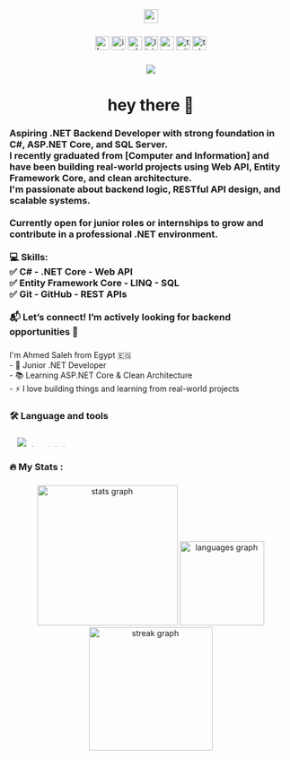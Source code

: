 <div align="center">
  <img height="25" src="https://media4.giphy.com/media/v1.Y2lkPTc5MGI3NjExY2llMHMwa3E0MjVlNDBsbXFsYzBtcGtxc2FrZnA1aWc1eGdmZDg4OCZlcD12MV9pbnRlcm5hbF9naWZfYnlfaWQmY3Q9Zw/zgduo4kWRRDVK/giphy.gif"  />
</div>

###

<div align="center">
  <img src="https://img.shields.io/static/v1?message=Facebook&logo=facebook&label=&color=1877F2&logoColor=white&labelColor=&style=for-the-badge" height="25" alt="facebook logo"  />
  <img src="https://img.shields.io/static/v1?message=Instagram&logo=instagram&label=&color=E4405F&logoColor=white&labelColor=&style=for-the-badge" height="25" alt="instagram logo"  />
  <img src="https://img.shields.io/static/v1?message=Whatsapp&logo=whatsapp&label=&color=25D366&logoColor=white&labelColor=&style=for-the-badge" height="25" alt="whatsapp logo"  />
  <img src="https://img.shields.io/static/v1?message=LinkedIn&logo=linkedin&label=&color=0077B5&logoColor=white&labelColor=&style=for-the-badge" height="25" alt="linkedin logo"  />
  <img src="https://img.shields.io/static/v1?message=Gmail&logo=gmail&label=&color=D14836&logoColor=white&labelColor=&style=for-the-badge" height="25" alt="gmail logo"  />
  <img src="https://img.shields.io/static/v1?message=Twitter&logo=twitter&label=&color=1DA1F2&logoColor=white&labelColor=&style=for-the-badge" height="25" alt="twitter logo"  />
  <img src="https://img.shields.io/static/v1?message=Telegram&logo=telegram&label=&color=2CA5E0&logoColor=white&labelColor=&style=for-the-badge" height="25" alt="telegram logo"  />
</div>

###

<div align="center">
  <img src="https://visitor-badge.laobi.icu/badge?page_id=ahmedsaleh374.ahmedsaleh374&"  />
</div>

###

<h1 align="center">hey there 👋</h1>

###

<h3 align="left">Aspiring .NET Backend Developer with strong foundation in C#, ASP.NET Core, and SQL Server. <br>I recently graduated from [Computer and Information] and have been building real-world projects using Web API, Entity Framework Core, and clean architecture. <br>I'm passionate about backend logic, RESTful API design, and scalable systems.<br><br>Currently open for junior roles or internships to grow and contribute in a professional .NET environment.<br><br>💻 Skills: <br>✅ C# - .NET Core - Web API <br>✅ Entity Framework Core - LINQ - SQL <br>✅ Git - GitHub - REST APIs<br><br>📬 Let’s connect! I’m actively looking for backend opportunities 🚀</h3>

###

<p align="left">I'm Ahmed Saleh from Egypt 🇪🇬  <br>- 🔭 Junior .NET Developer  <br>- 📚 Learning ASP.NET Core & Clean Architecture  <br>- ⚡ I love building things and learning from real-world projects</p>

###

<h3 align="left">🛠 Language and tools</h3>

###

<div align="left">
  <img src="https://cdn.jsdelivr.net/gh/devicons/devicon/icons/cplusplus/cplusplus-original.svg" height="4" alt="cplusplus logo"  />
  <img width="2" />
  <img src="https://img.shields.io/badge/C%23-239120?style=flat&logo=c-sharp&logoColor=white"  />
  <img width="2" />
  <img src="https://cdn.jsdelivr.net/gh/devicons/devicon/icons/html5/html5-original.svg" height="4" alt="html5 logo"  />
  <img width="2" />
  <img src="https://cdn.jsdelivr.net/gh/devicons/devicon/icons/css3/css3-original.svg" height="4" alt="css3 logo"  />
  <img width="2" />
  <img src="https://cdn.jsdelivr.net/gh/devicons/devicon/icons/javascript/javascript-original.svg" height="4" alt="javascript logo"  />
  <img width="2" />
  <img src="https://cdn.jsdelivr.net/gh/devicons/devicon/icons/bootstrap/bootstrap-original.svg" height="4" alt="bootstrap logo"  />
  <img width="2" />
  <img src="https://cdn.jsdelivr.net/gh/devicons/devicon/icons/jquery/jquery-original.svg" height="4" alt="jquery logo"  />
  <img width="2" />
  <img src="https://cdn.jsdelivr.net/gh/devicons/devicon/icons/dot-net/dot-net-original.svg" height="4" alt="dot-net logo"  />
  <img width="2" />
  <img src="https://cdn.jsdelivr.net/gh/devicons/devicon/icons/dotnetcore/dotnetcore-original.svg" height="4" alt="dotnetcore logo"  />
  <img width="2" />
  <img src="https://cdn.jsdelivr.net/gh/devicons/devicon/icons/microsoftsqlserver/microsoftsqlserver-plain.svg" height="4" alt="microsoftsqlserver logo"  />
  <img width="2" />
  <img src="https://cdn.jsdelivr.net/gh/devicons/devicon/icons/mysql/mysql-original.svg" height="4" alt="mysql logo"  />
  <img width="2" />
  <img src="https://cdn.jsdelivr.net/gh/devicons/devicon/icons/amazonwebservices/amazonwebservices-line-wordmark.svg" height="4" alt="amazonwebservices logo"  />
  <img width="2" />
  <img src="https://cdn.jsdelivr.net/gh/devicons/devicon/icons/azure/azure-original.svg" height="4" alt="azure logo"  />
  <img width="2" />
  <img src="https://cdn.jsdelivr.net/gh/devicons/devicon/icons/docker/docker-plain-wordmark.svg" height="4" alt="docker logo"  />
  <img width="2" />
  <img src="https://cdn.jsdelivr.net/gh/devicons/devicon/icons/git/git-original.svg" height="4" alt="git logo"  />
  <img width="2" />
  <img src="https://cdn.jsdelivr.net/gh/devicons/devicon/icons/github/github-original.svg" height="4" alt="github logo"  />
  <img width="2" />
  <img src="https://cdn.jsdelivr.net/gh/devicons/devicon/icons/redis/redis-original.svg" height="4" alt="redis logo"  />
  <img width="2" />
  <img src="https://cdn.jsdelivr.net/gh/devicons/devicon/icons/visualstudio/visualstudio-plain.svg" height="4" alt="visualstudio logo"  />
  <img width="2" />
  <img src="https://cdn.jsdelivr.net/gh/devicons/devicon/icons/vscode/vscode-original.svg" height="4" alt="vscode logo"  />
</div>

###

<h3 align="left">🔥   My Stats :</h3>

###

<div align="center">
  <img src="https://github-readme-stats.vercel.app/api?username=ahmedsaleh374&hide_title=false&hide_rank=false&show_icons=true&include_all_commits=true&count_private=true&disable_animations=false&theme=dracula&locale=en&hide_border=false&order=1" height="250" alt="stats graph"  />
  <img src="https://github-readme-stats.vercel.app/api/top-langs?username=ahmedsaleh374&locale=en&hide_title=false&layout=compact&card_width=320&langs_count=5&theme=dracula&hide_border=false&order=2" height="150" alt="languages graph"  />
  <img src="https://streak-stats.demolab.com?user=ahmedsaleh374&locale=en&mode=daily&theme=dark&hide_border=false&border_radius=5&order=3" height="220" alt="streak graph"  />
</div>

###
